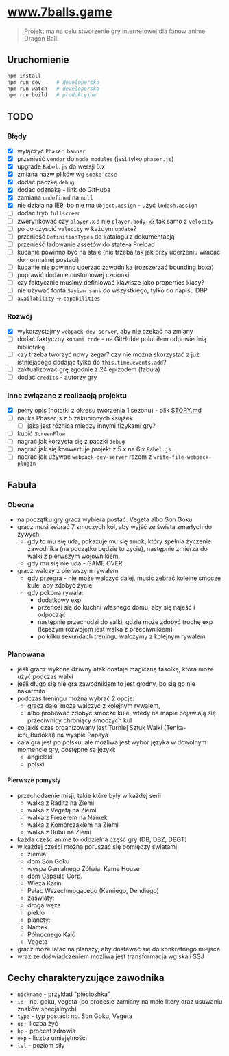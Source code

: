 # www.7balls.game

> Projekt ma na celu stworzenie gry internetowej dla fanów anime Dragon Ball.

## Uruchomienie

```bash
npm install
npm run dev     # developersko
npm run watch   # developersko
npm run build   # produkcyjne
```

## TODO

### Błędy

* [x] wyłączyć `Phaser banner`
* [x] przenieść `vendor` do `node_modules` (jest tylko `phaser.js`)
* [x] upgrade `Babel.js` do wersji 6.x
* [x] zmiana nazw plików wg `snake case`
* [x] dodać paczkę `debug`
* [x] dodać odznakę - link do GitHuba
* [x] zamiana `undefined` na `null`
* [x] nie działa na IE9, bo nie ma `Object.assign` - użyć `lodash.assign`
* [ ] dodać tryb `fullscreen`
* [ ] zweryfikować czy `player.x` a nie `player.body.x`? tak samo z `velocity`
* [ ] po co czyścić `velocity` w każdym `update`?
* [ ] przenieść `DefinitionTypes` do katalogu z dokumentacją
* [ ] przenieść ładowanie assetów do state-a Preload
* [ ] kucanie powinno być na stałe (nie trzeba tak jak przy uderzeniu wracać do normalnej postaci)
* [ ] kucanie nie powinno uderzać zawodnika (rozszerzać bounding boxa)
* [ ] poprawić dodanie customowej czcionki
* [ ] czy faktycznie musimy definiować klawisze jako properties klasy?
* [ ] nie używać fonta `Sayian sans` do wszystkiego, tylko do napisu DBP
* [ ] `availability` -> `capabilities`

### Rozwój

* [x] wykorzystajmy `webpack-dev-server`, aby nie czekać na zmiany
* [ ] dodać faktyczny `konami code` - na GitHubie polubiłem odpowiednią bibliotekę
* [ ] czy trzeba tworzyć nowy zegar? czy nie można skorzystać z już istniejącego dodając tylko do `this.time.events.add`?
* [ ] zaktualizować grę zgodnie z 24 epizodem (fabuła)
* [ ] dodać `credits` - autorzy gry

### Inne związane z realizacją projektu

* [x] pełny opis (notatki z okresu tworzenia 1 sezonu) - plik [STORY.md](./STORY.md)
* [ ] nauka Phaser.js z 5 zakupionych książek
    * [ ] jaka jest różnica między innymi fizykami gry?
* [ ] kupić `ScreenFlow`
* [ ] nagrać jak korzysta się z paczki `debug`
* [ ] nagrać jak się konwertuje projekt z 5.x na 6.x `Babel.js`
* [ ] nagrać jak używać `webpack-dev-server` razem z `write-file-webpack-plugin`

## Fabuła

### Obecna

* na początku gry gracz wybiera postać: Vegeta albo Son Goku
* gracz musi zebrać 7 smoczych kól, aby wyjść ze świata zmarłych do żywych, 
    * gdy to mu się uda, pokazuje mu się smok, który spełnia życzenie zawodnika (na początku będzie to życie), 
    następnie zmierza do walki z pierwszym wojownikiem,
    * gdy mu się nie uda - GAME OVER
* gracz walczy z pierwszym rywalem
    * gdy przegra - nie może walczyć dalej, music zebrać kolejne smocze kule, aby zdobyć życie
    * gdy pokona rywala:
        * dodatkowy exp
        * przenosi się do kuchni własnego domu, aby się najeść i odpocząć
        * następnie przechodzi do salki, gdzie może zdobyć trochę exp (lepszym rozwojem jest walka z przeciwnikiem)
        * po kilku sekundach treningu walczymy z kolejnym rywalem

### Planowana

* jeśli gracz wykona dziwny atak dostaje magiczną fasolkę, która może użyć podczas walki
* jeśli długo się nie gra zawodnikiem to jest głodny, bo się go nie nakarmiło
* podczas treningu można wybrać 2 opcje:
    * gracz dalej może walczyć z kolejnym rywalem,
    * albo próbować zdobyć smocze kule, wtedy na mapie pojawiają się przeciwnicy chroniący smoczych kul
* co jakiś czas organizowany jest Turniej Sztuk Walki (Tenka-ichi_Budōkai) na wyspie Papaya
* cała gra jest po polsku, ale możliwa jest wybór języka w dowolnym momencie gry, dostępne są języki:
    * angielski
    * polski

#### Pierwsze pomysły
 
* przechodzenie misji, takie które były w każdej serii
    * walka z Raditz na Ziemi
    * walka z Vegetą na Ziemi
    * walka z Frezerem na Namek
    * walka z Komórczakiem na Ziemi
    * walka z Bubu na Ziemi
* każda część anime to oddzielna część gry (DB, DBZ, DBGT)
* w każdej części można poruszać się pomiędzy światami
    * ziemia:
    * dom Son Goku
    * wyspa Genialnego Żółwia: Kame House
    * dom Capsule Corp.
    * Wieża Karin
    * Pałac Wszechmogącego (Kamiego, Dendiego)
    * zaświaty:
    * droga węża
    * piekło
    * planety:
    * Namek
    * Północnego Kaiō
    * Vegeta
* gracz może latać na planszy, aby dostawać się do konkretnego miejsca
* wraz ze doświadczeniem możliwa jest transformacja wg skali SSJ

## Cechy charakteryzujące zawodnika

* `nickname` - przykład "piecioshka"
* `id` - np. goku, vegeta (po procesie zamiany na małe litery oraz usuwaniu znaków specjalnych)
* `type` - typ postaci: np. Son Goku, Vegeta
* `up` - liczba żyć
* `hp` - procent zdrowia
* `exp` - liczba umiejętności
* `lvl` - poziom siły 
